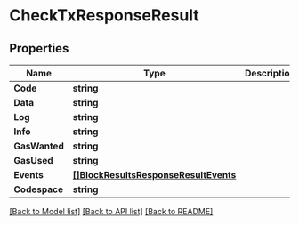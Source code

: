 # CheckTxResponseResult

## Properties

Name | Type | Description | Notes
------------ | ------------- | ------------- | -------------
**Code** | **string** |  | 
**Data** | **string** |  | 
**Log** | **string** |  | 
**Info** | **string** |  | [optional] 
**GasWanted** | **string** |  | [optional] 
**GasUsed** | **string** |  | [optional] 
**Events** | [**[]BlockResultsResponseResultEvents**](BlockResultsResponse_result_events.md) |  | [optional] 
**Codespace** | **string** |  | [optional] 

[[Back to Model list]](../README.md#documentation-for-models) [[Back to API list]](../README.md#documentation-for-api-endpoints) [[Back to README]](../README.md)


